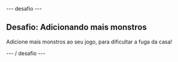 \--- desafio \---

## Desafio: Adicionando mais monstros

Adicione mais monstros ao seu jogo, para dificultar a fuga da casa!

\--- / desafio \---